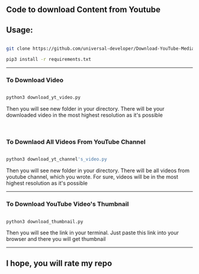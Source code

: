 <h2>Code to download Content from Youtube</h2>

<h2>Usage: </h2>

```bash

git clone https://github.com/universal-developer/Download-YouTube-Media

pip3 install -r requirements.txt

```
<hr>

<h3>To Download Video</h3>

```python

python3 download_yt_video.py

```

<p>Then you will see new folder in your directory. There will be your downloaded video in the most highest resolution as it's possible</p>

<br>

<h3>To Downlaod All Videos From YouTube Channel</h3>

```python

python3 download_yt_channel's_video.py

```

<p>Then you will see new folder in your directory. There will be all videos from youtube channel, which you wrote. For sure, videos will be in the most highest resolution as it's possible</p>

<hr>

<h3>To Download YouTube Video's Thumbnail</h3>

```python

python3 download_thumbnail.py

```

<p>Then you will see the link in your terminal. Just paste this link into your browser and there you will get thumbnail</p>

<hr>

<h2>I hope, you will rate my repo</h2>
